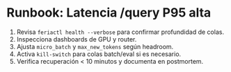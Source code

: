 # Runbook: Latencia /query P95 alta

1. Revisa `feriactl health --verbose` para confirmar profundidad de colas.
2. Inspecciona dashboards de GPU y router.
3. Ajusta `micro_batch` y `max_new_tokens` según headroom.
4. Activa `kill-switch` para colas batch/eval si es necesario.
5. Verifica recuperación < 10 minutos y documenta en postmortem.
